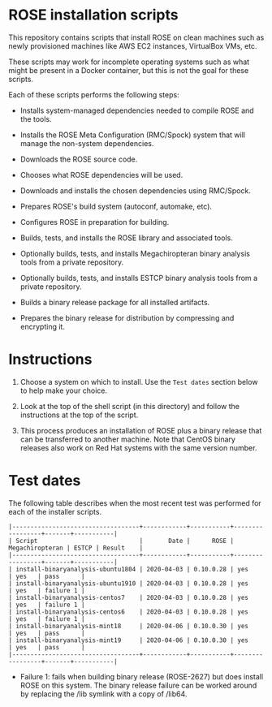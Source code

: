 # ROSE installation scripts

This repository contains scripts that install ROSE on clean machines
such as newly provisioned machines like AWS EC2 instances, VirtualBox
VMs, etc.

These scripts may work for incomplete operating systems such as what
might be present in a Docker container, but this is not the goal for
these scripts.

Each of these scripts performs the following steps:

* Installs system-managed dependencies needed to compile ROSE and the
  tools.
  
* Installs the ROSE Meta Configuration (RMC/Spock) system that will
  manage the non-system dependencies.
  
* Downloads the ROSE source code.

* Chooses what ROSE dependencies will be used.

* Downloads and installs the chosen dependencies using RMC/Spock.

* Prepares ROSE's build system (autoconf, automake, etc).

* Configures ROSE in preparation for building.

* Builds, tests, and installs the ROSE library and associated tools.

* Optionally builds, tests, and installs Megachiropteran binary
  analysis tools from a private repository.
  
* Optionally builds, tests, and installs ESTCP binary analysis tools
  from a private repository.
  
* Builds a binary release package for all installed artifacts.

* Prepares the binary release for distribution by compressing and
  encrypting it.
  
# Instructions

1. Choose a system on which to install. Use the `Test dates` section
   below to help make your choice.

2. Look at the top of the shell script (in this directory) and follow
   the instructions at the top of the script.

3. This process produces an installation of ROSE plus a binary release
   that can be transferred to another machine.  Note that CentOS
   binary releases also work on Red Hat systems with the same version
   number.

# Test dates

The following table describes when the most recent test was performed
for each of the installer scripts.

    |-----------------------------------+------------+-----------+-----------------+-------+-----------|
    | Script                            |       Date |      ROSE | Megachiropteran | ESTCP | Result    |
    |-----------------------------------+------------+-----------+-----------------+-------+-----------|
    | install-binaryanalysis-ubuntu1804 | 2020-04-03 | 0.10.0.28 | yes             | yes   | pass      |
    | install-binaryanalysis-ubuntu1910 | 2020-04-03 | 0.10.0.28 | yes             | yes   | failure 1 |
    | install-binaryanalysis-centos7    | 2020-04-03 | 0.10.0.28 | yes             | yes   | failure 1 |
    | install-binaryanalysis-centos6    | 2020-04-03 | 0.10.0.28 | yes             | yes   | failure 1 |
    | install-binaryanalysis-mint18     | 2020-04-06 | 0.10.0.30 | yes             | yes   | pass      |
    | install-binaryanalysis-mint19     | 2020-04-06 | 0.10.0.30 | yes             | yes   | pass      |
    |-----------------------------------+------------+-----------+-----------------+-------+-----------|

* Failure 1: fails when building binary release (ROSE-2627) but does
  install ROSE on this system.  The binary release failure can be
  worked around by replacing the /lib symlink with a copy of /lib64.
